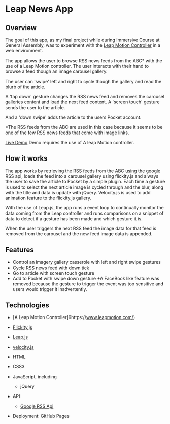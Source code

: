 # Leap News App

## Overview

The goal of this app, as my final project while during Immersive Course at General Assembly, was to experiment with the [Leap Motion Controller](https://www.leapmotion.com/) in a web environment. 

The app allows the user to browse RSS news feeds from the ABC* with the use of a Leap Motion controller. The user interacts with their hand to browse a feed though an image carousel gallery. 

The user can 'swipe' left and right to cycle though the gallery and read the blurb of the article. 

A 'tap down' gesture changes the RSS news feed and removes the carousel galleries content and load the next feed content. A 'screen touch' gesture sends the user to the article. 

And a 'down swipe' adds the article to the users Pocket account.

*The RSS feeds from the ABC are used in this case because it seems to be one of the few RSS news feeds that come with image links.

[Live Demo](http://fyrdmen.github.io/leap_app/)
Demo requires the use of A leap Motion controller.

## How it works

The app works by retrieving the RSS feeds from the ABC using the google RSS api, loads the feed into a carousel gallery using flickity.js and always the user to save the article to Pocket by a simple plugin. Each time a gesture is used to select the next article image is cycled through and the blur, along with the title and data is  update with jQuery. Velocity.js is used to add animation feature to the flickity.js gallery.

With the use of Leap.js, the app runs a event loop to continually monitor the data coming from the Leap controller and runs comparisons on a snippet of data to detect if a gesture has been made and which gesture it is.

When the user triggers the next RSS feed the image data for that feed is removed from the carousel and the new feed image data is appended.

## Features

+ Control an imagery gallery casserole with left and right swipe gestures
+ Cycle RSS news feed with down tick
+ Go to article with screen touch gesture
+ Add to Pocket with swipe down gesture
+A FaceBook like feature was removed because the gesture to trigger the event was too sensitive and users would trigger it inadvertently.

## Technologies

+ [A Leap Motion Controller]9https://www.leapmotion.com/)
+ [Flickity.js](http://flickity.metafizzy.co/)
+ [Leap.js](https://github.com/leapmotion/leapjs)
+ [velocity.js](http://julian.com/research/velocity/)
+ HTML
+ CSS3
+ JavaScript, including
  - jQuery

+ API
  - [Google RSS Api](https://developers.google.com/feed/?hl=en)

+ Deployment: GitHub Pages

